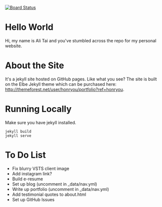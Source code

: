 [![Board Status](https://alidemos.visualstudio.com/f2649196-9f4c-4d43-8db2-892de3caf209/066ecdef-687f-46c2-8f9b-d09286aa6d59/_apis/work/boardbadge/b9fbf4c1-8562-46c3-9177-0726c841c8b5)](https://alidemos.visualstudio.com/f2649196-9f4c-4d43-8db2-892de3caf209/_boards/board/t/066ecdef-687f-46c2-8f9b-d09286aa6d59/Microsoft.RequirementCategory)
# Hello World
Hi, my name is Ali Tai and you've stumbled across the repo for my personal website. 

# About the Site
It's a jekyll site hosted on GitHub pages. Like what you see? The site is built on the Elbe Jekyll theme which can be purchased here: http://themeforest.net/user/honryou/portfolio?ref=honryou. 

# Running Locally
Make sure you have jekyll installed.
```
jekyll build
jekyll serve
```

# To Do List
* Fix blurry VSTS client image
* Add instagram link?
* Build e-resume
* Set up blog (uncomment in _data/nav.yml)
* Write up portfolio (uncomment in _data/nav.yml)
* Add testimonial quotes to about.html
* Set up GitHub Issues
